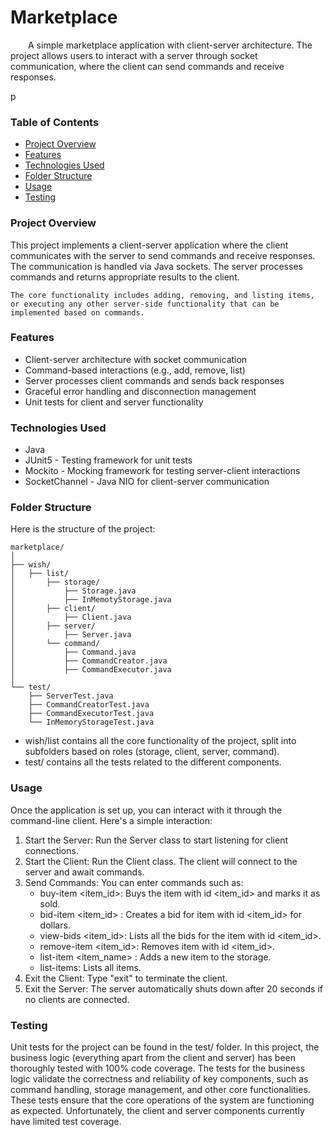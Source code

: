 # Marketplace
<p style="text-indent: 2em;">A simple marketplace application with client-server architecture. The project allows users to interact with a server through socket communication, where the client can send commands and receive responses.</p>p

### Table of Contents
* [Project Overview](#project-overview)
* [Features](#features)
* [Technologies Used](#technologies-used)
* [Folder Structure](#folder-structure)
* [Usage](#usage)
* [Testing](#testing)



### Project Overview
   This project implements a client-server application where the client communicates with the server to send commands and receive responses. The communication is handled via Java sockets. The server processes commands and returns appropriate results to the client.

    The core functionality includes adding, removing, and listing items, or executing any other server-side functionality that can be implemented based on commands.

### Features
* Client-server architecture with socket communication
* Command-based interactions (e.g., add, remove, list)
* Server processes client commands and sends back responses
* Graceful error handling and disconnection management
* Unit tests for client and server functionality

### Technologies Used
* Java 
* JUnit5 - Testing framework for unit tests
* Mockito - Mocking framework for testing server-client interactions
* SocketChannel - Java NIO for client-server communication

### Folder Structure
   Here is the structure of the project:

```plaintext
marketplace/
│
├── wish/
│   ├── list/
│       ├── storage/
│           ├── Storage.java
│           ├── InMemotyStorage.java
│       ├── client/
│           ├── Client.java
│       ├── server/
│           ├── Server.java
│       └── command/
│           ├── Command.java
│           ├── CommandCreator.java
│           ├── CommandExecutor.java
│
└── test/
    ├── ServerTest.java
    ├── CommandCreatorTest.java
    ├── CommandExecutorTest.java
    └── InMemoryStorageTest.java
```
- wish/list contains all the core functionality of the project, split into subfolders based on roles (storage, client, server, command).
- test/ contains all the tests related to the different components.

  
### Usage
   Once the application is set up, you can interact with it through the command-line client. Here's a simple interaction:

1. Start the Server: Run the Server class to start listening for client connections.
2. Start the Client: Run the Client class. The client will connect to the server and await commands.
3. Send Commands: You can enter commands such as:
    - buy-item <user> <item_id>: Buys the item with id <item_id> and marks it as sold.
    - bid-item <user> <item_id> <price>: Creates a bid for item with id <item_id> for <price> dollars.
    - view-bids <item_id>: Lists all the bids for the item with id <item_id>.
    - remove-item <user> <item_id>: Removes item with id <item_id>.
    - list-item <user> <item_name> <price>: Adds a new item to the storage. 
    - list-items: Lists all items.
4. Exit the Client: Type "exit" to terminate the client.
5. Exit the Server: The server automatically shuts down after 20 seconds if no clients are connected.

### Testing
   Unit tests for the project can be found in the test/ folder. In this project, the business logic (everything apart from the client and server) has been thoroughly tested with 100% code coverage. The tests for the business logic validate the correctness and reliability of key components, such as command handling, storage management, and other core functionalities. These tests ensure that the core operations of the system are functioning as expected. Unfortunately, the client and server components currently have limited test coverage.
